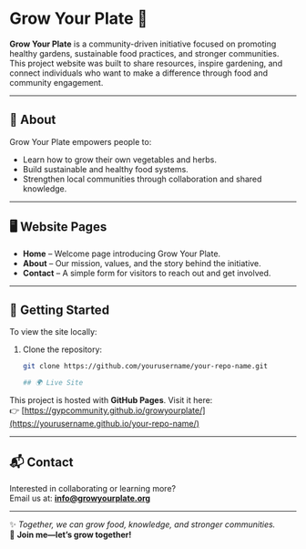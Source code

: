 # Grow Your Plate 🌱

**Grow Your Plate** is a community-driven initiative focused on promoting healthy gardens, sustainable food practices, and stronger communities.  
This project website was built to share resources, inspire gardening, and connect individuals who want to make a difference through food and community engagement.

---

## 🌿 About
Grow Your Plate empowers people to:
- Learn how to grow their own vegetables and herbs.
- Build sustainable and healthy food systems.
- Strengthen local communities through collaboration and shared knowledge.

---

## 🖥️ Website Pages
- **Home** – Welcome page introducing Grow Your Plate.  
- **About** – Our mission, values, and the story behind the initiative.  
- **Contact** – A simple form for visitors to reach out and get involved.  

---

## 🚀 Getting Started
To view the site locally:
1. Clone the repository:
   ```bash
   git clone https://github.com/yourusername/your-repo-name.git

   ## 🌍 Live Site
This project is hosted with **GitHub Pages**. Visit it here:  
👉 [https://gypcommunity.github.io/growyourplate/](https://yourusername.github.io/your-repo-name/)

---

## 📬 Contact
Interested in collaborating or learning more?  
Email us at: **info@growyourplate.org**  

---

✨ *Together, we can grow food, knowledge, and stronger communities.*  
🌱 **Join me—let’s grow together!**
